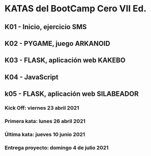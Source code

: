 # KATAS del BootCamp Cero VII Ed.

## K01 - Inicio, ejercicio SMS
## K02 - PYGAME, juego ARKANOID
## K03 - FLASK, aplicación web KAKEBO
## K04 - JavaScript
## k05 - FLASK, aplicación web SILABEADOR


### Kick Off:         viernes 23 abril 2021
### Primera kata:     lunes 26 abril 2021
### Última kata:      jueves 10 junio 2021
### Entrega proyecto: domingo 4 de julio 2021